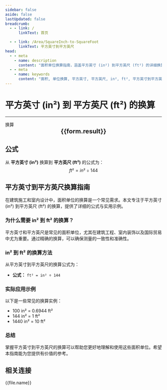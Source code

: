 ```yaml
---
sidebar: false
aside: false
lastUpdated: false
breadcrumb:
  - - link: /
      linkText: 首页

  - - link: /Area/SquareInch-to-SquareFoot
      linkText: 平方英寸到平方英尺
head:
  - - meta
    - name: description
      content: "面积单位换算指南，涵盖平方英寸 (in²) 到平方英尺 (ft²) 的详细换算公式与说明。"
  - - meta
    - name: keywords
      content: "面积, 单位换算, 平方英寸, 平方英尺, in², ft², 平方英寸到平方英尺, 面积换算指南, 平方英寸到平方英尺换算, in²到ft²换算, 平方英寸转平方英尺, 英寸平方到平方英尺, 平方英寸平方英尺换算器, in²转ft², 平方英寸换算平方英尺, 英寸平方转平方英尺, 平方英寸到平方英尺转换, in²平方英尺换算, 平方英寸平方英尺计算, 英寸平方平方英尺换算, 平方英寸转换平方英尺, in²到平方英尺, 平方英寸平方英尺转换器, 英寸平方到平方英尺换算, 平方英寸平方英尺换算公式, in²转换平方英尺, 平方英寸到平方英尺计算, 英寸平方转换平方英尺, 平方英寸平方英尺换算表, in²平方英尺转换, 平方英寸转平方英尺计算, 英寸平方平方英尺转换, 平方英寸到平方英尺换算工具, in²到平方英尺换算, 平方英寸平方英尺单位换算, 面积换算"
---
```

# 平方英寸 (in²) 到 平方英尺 (ft²) 的换算
---
<script setup>
import { onMounted, reactive, inject, ref } from 'vue'
import { NButton, NForm, NFormItem, NInput, NInputNumber, NSelect, NCard, useMessage,NGrid ,NGi } from 'naive-ui'
import { defineClientComponent } from 'vitepress'
import { Area } from '../../files';

const convert = inject('convert')

const form = reactive({
  number: null,
  result: '',
})

const convertHandler = () => {
  if (form.number !== null && !isNaN(form.number)) {
    const convertedValue = parseFloat(form.number) / 144
    form.result = `${form.number}in² = ${convertedValue.toFixed(4)}ft²`
  } else {
    form.result = '请输入有效的数值。'
  }
}
</script>

<n-form size="large" :model="form">
  <n-form-item label="平方英寸 (in²)">
    <n-input-number v-model:value="form.number" placeholder="输入平方英寸" style="width: 100%" />
  </n-form-item>
  <n-form-item>
    <n-button type="info" @click="convertHandler" block>换算</n-button>
  </n-form-item>
</n-form>

<n-card  embedded :bordered="false" hoverable>
  <div  style="text-align:center;font-size:20px;">
    <strong>{{form.result}}</strong>
  </div>
</n-card>

## 公式

从 **平方英寸 (in²)** 换算到 **平方英尺 (ft²)** 的公式为：
$$ ft² = in² \div 144 $$

## 平方英寸到平方英尺换算指南

在建筑施工和室内设计中，面积单位的换算是一个常见需求。本文专注于平方英寸 (in²) 到平方英尺 (ft²) 的换算，提供了详细的公式与实用示例。

### 为什么需要 in² 到 ft² 的换算？

平方英寸和平方英尺是常见的面积单位，尤其在建筑工程、室内装饰以及国际贸易中尤为重要。通过精确的换算，可以确保测量的一致性和准确性。

### in² 到 ft² 的换算方法

从平方英寸到平方英尺的换算公式为：

- **公式：** `ft² = in² ÷ 144`

### 实际应用示例

以下是一些常见的换算实例：

- 100 in² = 0.6944 ft²
- 144 in² = 1 ft²
- 1440 in² = 10 ft²

### 总结

掌握平方英寸到平方英尺的换算可以帮助您更好地理解和使用这些面积单位。希望本指南能为您提供有价值的参考。

## 相关连接
<n-grid x-gap="12" :cols="2">
  <n-gi v-for="(file, index) in Area" :key="index">
    <n-button
      text
      tag="a"
      :href="file.path"
      type="info"
    >
      {{file.name}}
    </n-button>
  </n-gi>
</n-grid>